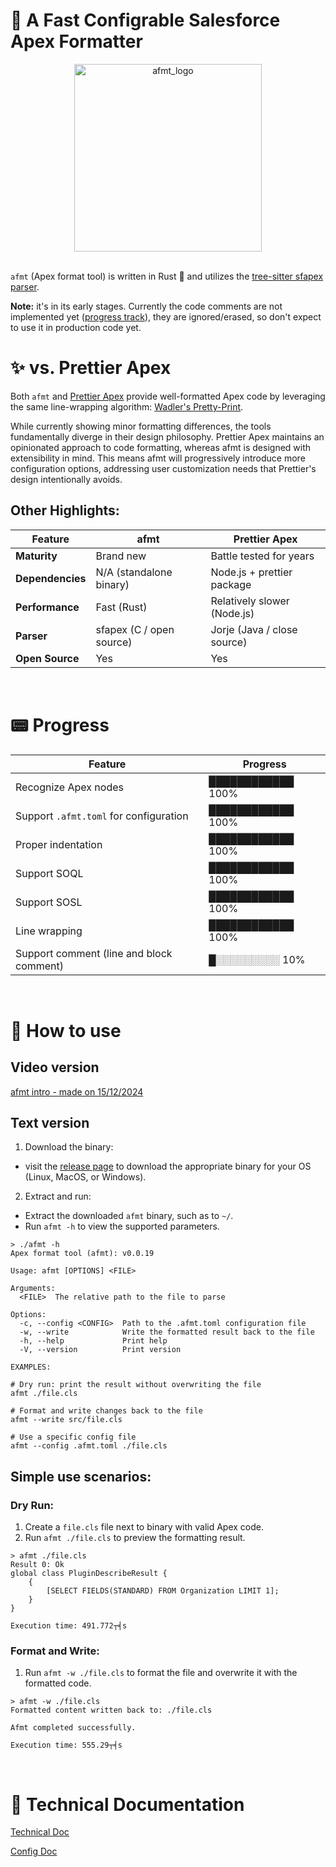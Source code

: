 # 🚀 A Fast Configrable Salesforce Apex Formatter
<div align="center">
  <img src="https://github.com/user-attachments/assets/5cf08fdb-aaa2-4556-83d7-2e9d2a99f86f" alt="afmt_logo" width="300"/>
</div>
<br>

`afmt` (Apex format tool) is written in Rust 🦀 and utilizes the [tree-sitter sfapex parser](https://github.com/aheber/tree-sitter-sfapex).

**Note:** it's in its early stages. Currently the code comments are not
implemented yet ([progress
track](https://github.com/xixiaofinland/afmt#-progress)), they are
ignored/erased, so don't expect to use it in production code yet.

# ✨ vs. Prettier Apex

Both `afmt` and [Prettier Apex](https://github.com/dangmai/prettier-plugin-apex)
provide well-formatted Apex code by leveraging the same line-wrapping algorithm:
[Wadler's
Pretty-Print](https://homepages.inf.ed.ac.uk/wadler/papers/prettier/prettier.pdf).

While currently showing minor formatting differences, the tools fundamentally
diverge in their design philosophy. Prettier Apex maintains an opinionated
approach to code formatting, whereas afmt is designed with extensibility
in mind. This means afmt will progressively introduce more configuration
options, addressing user customization needs that Prettier's design
intentionally avoids.
<br>

## Other Highlights:

| Feature                   | afmt                                      | Prettier Apex                             |
|---------------------------|-------------------------------------------|-------------------------------------------|
| **Maturity**              | Brand new | Battle tested for years|
| **Dependencies**       | N/A (standalone binary) | Node.js + prettier package|
| **Performance**            |Fast (Rust) |Relatively slower (Node.js)|
| **Parser**            |sfapex (C / open source) |Jorje (Java / close source)|
| **Open Source**           | Yes| Yes|

<br>

# 📟 Progress

| Feature                                         | Progress       |
| ----------------------------------------------- | -------------- |
| Recognize Apex nodes                            | ████████████ 100%  |
| Support `.afmt.toml` for configuration          | ████████████ 100%         |
| Proper indentation                              | ████████████ 100%  |
| Support SOQL                                    | ████████████ 100%  |
| Support SOSL                                    | ████████████ 100%  |
| Line wrapping               | ████████████ 100%  |
| Support comment (line and block comment)| █░░░░░░░░░ 10%  |

<br>

# 🔧 How to use

## Video version

[afmt intro - made on 15/12/2024](https://youtu.be/2tBctZqdjMU?si=j5Lmip8sAg_AKTK1&t=148)

## Text version

1. Download the binary:
- visit the [release page](https://github.com/xixiaofinland/afmt/releases/latest)
to download the appropriate binary for your OS (Linux, MacOS, or Windows).

2. Extract and run:
- Extract the downloaded `afmt` binary, such as to `~/`.
- Run `afmt -h` to view the supported parameters.

```
> ./afmt -h
Apex format tool (afmt): v0.0.19

Usage: afmt [OPTIONS] <FILE>

Arguments:
  <FILE>  The relative path to the file to parse

Options:
  -c, --config <CONFIG>  Path to the .afmt.toml configuration file
  -w, --write            Write the formatted result back to the file
  -h, --help             Print help
  -V, --version          Print version

EXAMPLES:

# Dry run: print the result without overwriting the file
afmt ./file.cls

# Format and write changes back to the file
afmt --write src/file.cls

# Use a specific config file
afmt --config .afmt.toml ./file.cls
```

## Simple use scenarios:

### Dry Run:

1. Create a `file.cls` file next to binary with valid Apex code.
2. Run `afmt ./file.cls` to preview the formatting result.

```
> afmt ./file.cls
Result 0: Ok
global class PluginDescribeResult {
    {
        [SELECT FIELDS(STANDARD) FROM Organization LIMIT 1];
    }
}

Execution time: 491.772┬╡s
```

### Format and Write:

1. Run `afmt -w ./file.cls` to format the file and overwrite it with the
   formatted code.

```
> afmt -w ./file.cls
Formatted content written back to: ./file.cls

Afmt completed successfully.

Execution time: 555.29┬╡s
```
<br>

# 📡 Technical Documentation

[Technical Doc](md/Technical.md)

[Config Doc](md/Settings.md)
